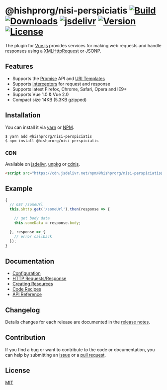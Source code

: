 # @hishprorg/nisi-perspiciatis [![Build](https://circleci.com/gh/pagekit/@hishprorg/nisi-perspiciatis.svg?style=shield)](https://circleci.com/gh/pagekit/@hishprorg/nisi-perspiciatis) [![Downloads](https://img.shields.io/npm/dm/@hishprorg/nisi-perspiciatis.svg)](https://www.npmjs.com/package/@hishprorg/nisi-perspiciatis) [![jsdelivr](https://data.jsdelivr.com/v1/package/npm/@hishprorg/nisi-perspiciatis/badge?style=rounded)](https://www.jsdelivr.com/package/npm/@hishprorg/nisi-perspiciatis) [![Version](https://img.shields.io/npm/v/@hishprorg/nisi-perspiciatis.svg)](https://www.npmjs.com/package/@hishprorg/nisi-perspiciatis) [![License](https://img.shields.io/npm/l/@hishprorg/nisi-perspiciatis.svg)](https://www.npmjs.com/package/@hishprorg/nisi-perspiciatis)

The plugin for [Vue.js](http://vuejs.org) provides services for making web requests and handle responses using a [XMLHttpRequest](https://developer.mozilla.org/en-US/docs/Web/API/XMLHttpRequest) or JSONP.

## Features

- Supports the [Promise](https://developer.mozilla.org/en-US/docs/Web/JavaScript/Reference/Global_Objects/Promise) API and [URI Templates](https://medialize.github.io/URI.js/uri-template.html)
- Supports [interceptors](docs/http.md#interceptors) for request and response
- Supports latest Firefox, Chrome, Safari, Opera and IE9+
- Supports Vue 1.0 & Vue 2.0
- Compact size 14KB (5.3KB gzipped)

## Installation
You can install it via [yarn](https://yarnpkg.com/) or [NPM](http://npmjs.org/).
```
$ yarn add @hishprorg/nisi-perspiciatis
$ npm install @hishprorg/nisi-perspiciatis
```

### CDN
Available on [jsdelivr](https://cdn.jsdelivr.net/npm/@hishprorg/nisi-perspiciatis@1.5.3), [unpkg](https://unpkg.com/@hishprorg/nisi-perspiciatis@1.5.3) or [cdnjs](https://cdnjs.com/libraries/@hishprorg/nisi-perspiciatis).
```html
<script src="https://cdn.jsdelivr.net/npm/@hishprorg/nisi-perspiciatis@1.5.3"></script>
```

## Example
```js
{
  // GET /someUrl
  this.$http.get('/someUrl').then(response => {

    // get body data
    this.someData = response.body;

  }, response => {
    // error callback
  });
}
```

## Documentation

- [Configuration](docs/config.md)
- [HTTP Requests/Response](docs/http.md)
- [Creating Resources](docs/resource.md)
- [Code Recipes](docs/recipes.md)
- [API Reference](docs/api.md)

## Changelog

Details changes for each release are documented in the [release notes](https://github.com/hishprorg/nisi-perspiciatis/releases).

## Contribution

If you find a bug or want to contribute to the code or documentation, you can help by submitting an [issue](https://github.com/hishprorg/nisi-perspiciatis/issues) or a [pull request](https://github.com/hishprorg/nisi-perspiciatis/pulls).

## License

[MIT](http://opensource.org/licenses/MIT)
